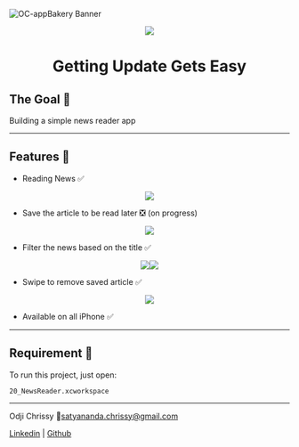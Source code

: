 ![OC-appBakery Banner](Documentation/appBakeryBanner.png)

<p align="center">
    <img src="Documentation/macaWae.png">
</p>
<center> 
    <h1>Getting Update Gets Easy</h1>
</center>

## The Goal 📰
Building a simple news reader app

---

## Features 📰
* Reading News ✅
<p align="center">
    <img src="Documentation/article.png">
</p>

* Save the article to be read later ❎ (on progress)
<p align="center">
    <img src="Documentation/bookmark.png">
</p>

* Filter the news based on the title ✅
<p align="center">
    <img src="Documentation/filter1.png"><img src="Documentation/filter3.png">
</p>

* Swipe to remove saved article ✅
<p align="center">
    <img src="Documentation/swipeToDelete.png">
    
</p>

* Available on all iPhone ✅

---

## Requirement 📰
To run this project, just open:
```
20_NewsReader.xcworkspace
```

---
Odji Chrissy 📩[satyananda.chrissy@gmail.com](mailto:satyananda.chrissy@gmail.com)

[Linkedin](www.linkedin.com/in/chrissysatyananda) | [Github](https://github.com/odjichrissy)